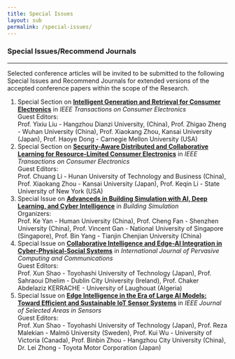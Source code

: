 ```yaml
---
title: Special Issues
layout: sub
permalink: /special-issues/
---
```


<h3>Special Issues/Recommend Journals</h3>
<hr/>

<p>
Selected conference articles will be invited to be submitted to the following Special Issues and Recommend Journals for extended versions of the accepted conference papers within the scope of the Research.
</p>
<ol>


<li>Special Section on <a href="https://ctsoc.ieee.org/images/TCE_FILES/Approved_CFP/April_2025/TCE_SS_CFP-Intelligent_Generation_and_Retrieval_for_Consumer_Electronics_-_online.pdf" target=_new><b><u>Intelligent Generation and Retrieval for Consumer Electronics</u></b></a> in <i>IEEE Transactions on Consumer Electronics</i>
<br/>
Guest Editors:
<br/>
Prof. Yixiu Liu - Hangzhou Dianzi University, (China), Prof. Zhigao Zheng - Wuhan University (China), Prof. Xiaokang Zhou, Kansai University (Japan), Prof. Haoye Dong - Carnegie Mellon University (USA)
</li>

<li>Special Section on <a href="https://ctsoc.ieee.org/images/TCE_FILES/Approved_CFP/April_2025/TCE_SS_CFP_Security-Aware_Distributed_and_Collaborative_Learning_for_Resource-Limited_Consumer_Electronics_-_online.pdf" target=_new><b><u>Security-Aware Distributed and Collaborative Learning for Resource-Limited Consumer Electronics</u></b></a> in <i>IEEE Transactions on Consumer Electronics</i>
<br/>
Guest Editors:
<br/>
Prof. Chuang Li - Hunan University of Technology and Business (China), Prof. Xiaokang Zhou - Kansai University (Japan), Prof. Keqin Li - State University of New York (USA)
</li>

<li>Special Issue on <a href="https://mmbiz.qpic.cn/mmbiz_jpg/GyonpxjaLegk3CQ8jAhyV1VURT22dpiatjNeFkx4oXEiamdrdVojhpiadic908AHYqKZxQMqEickkt3kFqXHYmRib3bw/640?wx_fmt=jpeg&from=appmsg&tp=webp&wxfrom=5&wx_lazy=1" target=_new><b><u>Advanceds in Building Simulation with AI, Deep Learning, and Cyber Intelligence</u></b></a> in <i>Building Simulation</i>
<br/>
Organizers:
<br/>
Prof. Ke Yan - Human University (China), Prof. Cheng Fan - Shenzhen University (China), Prof. Vincent Gan - National University of Singapore (Singapore), Prof. Bin Yang - Tianjin Chenjian University (China)
</li>

<li>Special Issue on <a href="https://www.emeraldgrouppublishing.com/calls-for-papers/collaborative-intelligence-and-edge-ai-integration-cyber-physical-social-systems" target=_new><b><u>Collaborative Intelligence and Edge-AI Integration in Cyber-Physical-Social Systems</u></b></a> in <i>International Journal of Pervasive Computing and Communications</i>
<br/>
Guest Editors:
<br/>
Prof. Xun Shao - Toyohashi University of Technology (Japan), Prof. Sahraoui Dhelim - Dublin City University (Ireland), Prof. Chaker Abdelaziz KERRACHE - University of Laughouat (Algeria)
</li>

<li>Special Issue on <a href="https://ieee-jsas.org/wp-content/uploads/2025/05/IEEE-JSAS-Special-Section-CFP_Edge-Intelligence.pdf" target=_new><b><u>Edge Intelligence in the Era of Large AI Models: Toward Efficient and Sustainable IoT Sensor Systems</u></b></a> in <i>IEEE Journal of Selected Areas in Sensors</i>
<br/>
Guest Editors:
<br/>
Prof. Xun Shao - Toyohashi University of Technology (Japan), Prof. Reza Malekian - Malmö University (Sweden), Prof. Kui Wu - University of Victoria (Canada), Prof. Binbin Zhou - Hangzhou City University (China), Dr. Lei Zhong - Toyota Motor Corporation (Japan)
</li>

</ol>